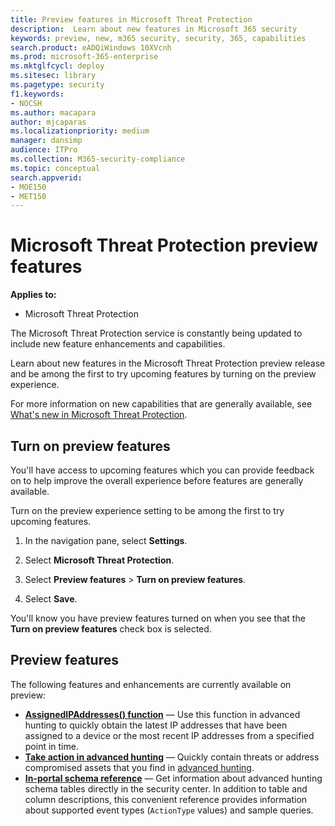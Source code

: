 ```yaml
---
title: Preview features in Microsoft Threat Protection
description:  Learn about new features in Microsoft 365 security
keywords: preview, new, m365 security, security, 365, capabilities
search.product: eADQiWindows 10XVcnh
ms.prod: microsoft-365-enterprise
ms.mktglfcycl: deploy
ms.sitesec: library
ms.pagetype: security
f1.keywords:
- NOCSH
ms.author: macapara
author: mjcaparas
ms.localizationpriority: medium
manager: dansimp
audience: ITPro
ms.collection: M365-security-compliance 
ms.topic: conceptual
search.appverid: 
- MOE150
- MET150
---
```


# Microsoft Threat Protection preview features

**Applies to:**
- Microsoft Threat Protection


The Microsoft Threat Protection service is constantly being updated to include new feature enhancements and capabilities.

Learn about new features in the Microsoft Threat Protection preview release and be among the first to try upcoming features by turning on the preview experience.

For more information on new capabilities that are generally available, see [What's new in Microsoft Threat Protection](whats-new.md).

## Turn on preview features
You'll have access to upcoming features which you can provide feedback on to help improve the overall experience before features are generally available.

Turn on the preview experience setting to be among the first to try upcoming features.

1. In the navigation pane, select **Settings**.

2. Select **Microsoft Threat Protection**.


3. Select **Preview features** > **Turn on preview features**. 

3. Select **Save**.

You'll know you have preview features turned on when you see that the **Turn on preview features** check box is selected. 

## Preview features
The following features and enhancements are currently available on preview:

- **[AssignedIPAddresses() function](advanced-hunting-assignedipaddresses-function.md)** — Use this function in advanced hunting to quickly obtain the latest IP addresses that have been assigned to a device or the most recent IP addresses from a specified point in time.
- **[Take action in advanced hunting](advanced-hunting-take-action.md)** — Quickly contain threats or address compromised assets that you find in [advanced hunting](advanced-hunting-overview.md).
- **[In-portal schema reference](advanced-hunting-schema-tables.md#get-schema-information-in-the-security-center)** — Get information about advanced hunting schema tables directly in the security center. In addition to table and column descriptions, this convenient reference provides information about supported event types (`ActionType` values) and sample queries.

